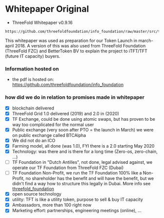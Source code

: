 # Whitepaper Original

- ThreeFold Whitepaper v0.9.16

```pdf
https://github.com/threefoldfoundation/info_foundation/raw/master/src/token/whitepaper_history/ThreeFold%20Whitepaper%20v0.9.16.pdf
```

This whitepaper was used as preparation for our Token Launch in march-april 2018.
A version of this was also used from ThreeFold Foundation (ThreeFold FZC) and BetterToken BV to explain the project to iTFT/TFT (future IT capacity) buyers.

### Information hosted on

- the pdf is hosted on: https://github.com/threefoldfoundation/info_foundation

### how did we do in relation to promises made in whitepaper

- [X] blockchain delivered
- [X] ThreeFold Grid 1.0 delivered (2019) and 2.0 in (2020)
- [X] TF Exchange, could be done using atomic swaps, but has proven to be way too complicated for the normal user
- [X] Public exchange (very soon after PTO = the launch in March) we were on public exchange called BTCAlpha
- [X] We did not do an ICO
- [X] Farming model, all done (was 1.0), FYI there is a 2.0 starting May 2020
- [X] Technology: was there and is there for a long time (Zero-os, zero-chain, ...)
- [ ] TF Foundation in "Dutch Antilles", not done, legal advised against, we operate our TF Foundation from ThreeFold FZC (Dubai)
- [ ] TF Foundation Non-Profit, we run the TF Foundation 100% like a Non-Profit, no shareholder has the benefit and will have the benefit, but we didn't find a way how to structure this legally in Dubai. More info see [threefold_foundation](threefold_foundation)
- [X] open source technology
- [X] utility: TFT is like a utility token, purpose to sell & buy IT capacity
- [X] Ambassadors, more than 100 right now
- [X] Marketing effort: partnerships, engineering meetings (online), ...
